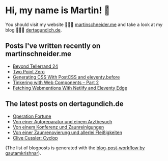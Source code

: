 # Hi, my name is Martin! 👋 
You should visit my website 👨🏼‍💻  [martinschneider.me](https://martinschneider.me) and take a look at my blog 🤷🏼‍♂️ [dertagundich.de](https://www.dertagundich.de).

## Posts I've written recently on martinschneider.me
<!-- MSME-POST-LIST:START -->
- [Beyond Tellerrand 24](https://martinschneider.me/articles/beyond-tellerrand-24/)
- [Two Point Zero](https://martinschneider.me/articles/two-point-zero/)
- [Generating CSS With PostCSS and eleventy.before](https://martinschneider.me/articles/generating-css-with-postcss-and-eleventy-before/)
- [Tinkering with Web Components – Part 2](https://martinschneider.me/articles/tinkering-with-web-components-part-2/)
- [Fetching Webmentions With Netlify and Eleventy Edge](https://martinschneider.me/articles/fetching-webmentions-with-netlify-and-eleventy-edge/)
<!-- MSME-POST-LIST:END -->

## The latest posts on dertagundich.de
<!-- DTUI-POST-LIST:START -->
- [Operation Fortune](https://www.dertagundich.de/2024/06/operation-fortune)
- [Von einer Autoreparatur und einem Arztbesuch](https://www.dertagundich.de/2024/05/von-einer-autoreparatur-und-einem-arztbesuch)
- [Von einem Konferenz und Zaunreinigungen](https://www.dertagundich.de/2024/05/von-einem-konferenz-und-zaunreinigungen)
- [Von einer Zaunrenovierung und allerlei Fleißigkeiten](https://www.dertagundich.de/2024/05/von-einer-zaunrenovierung-und-allerlei-fleissigkeiten)
- [Clive Cussler: Cyclop](https://www.dertagundich.de/2024/05/clive-cussler-cyclop)
<!-- DTUI-POST-LIST:END -->

(The list of blogposts is generated with the [blog-post-workflow by gautamkrishnar](https://github.com/gautamkrishnar/blog-post-workflow)).
